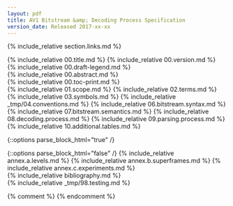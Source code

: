 ```yaml
---
layout: pdf
title: AV1 Bitstream &amp; Decoding Process Specification
version_date: Released 2017-xx-xx
---
```


{% include_relative section.links.md %}
<div id="frontmatter">
  <div id="cover" markdown="1">
  {% include_relative 00.title.md %}
  {% include_relative 00.version.md %}
  </div>
  <div id="draft-legend" class="alert alert-danger" markdown="1">
  {% include_relative 00.draft-legend.md %}
  </div>
  <div id="abstract" markdown="1">
  {% include_relative 00.abstract.md %}
  </div>
  <div id="toc" markdown="1">
  {% include_relative 00.toc-print.md %}
  </div>
</div>
<div style="counter-reset: page"></div>
{% include_relative 01.scope.md %}
{% include_relative 02.terms.md %}
{% include_relative 03.symbols.md %}
{% include_relative _tmp/04.conventions.md %}
{% include_relative 06.bitstream.syntax.md %}
{% include_relative 07.bitstream.semantics.md %}
{% include_relative 08.decoding.process.md %}
{% include_relative 09.parsing.process.md %}
{% include_relative 10.additional.tables.md %}

{::options parse_block_html="true" /}
<div class="annex">
{::options parse_block_html="false" /}
{% include_relative annex.a.levels.md %}
{% include_relative annex.b.superframes.md %}
{% include_relative annex.c.experiments.md %}
</div>

<div id="biblio" markdown="1">
{% include_relative bibliography.md %}
</div>
{% include_relative _tmp/98.testing.md %}

{% comment %}
{% endcomment %}
